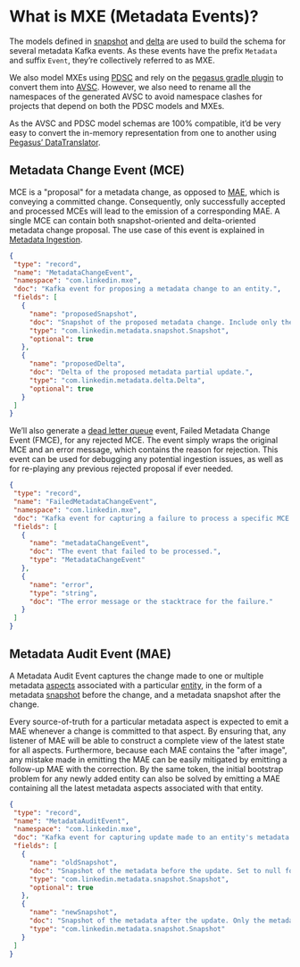 # What is MXE (Metadata Events)?

The models defined in [snapshot](snapshot.md) and [delta](delta.md) are used to build the schema for several metadata Kafka events. As these events have the prefix `Metadata` and suffix `Event`, they’re collectively referred to as MXE.

We also model MXEs using [PDSC](https://linkedin.github.io/rest.li/DATA-Data-Schema-and-Templates) and rely on the [pegasus gradle plugin](https://linkedin.github.io/rest.li/setup/gradle#generateavroschema) to convert them into [AVSC](https://avro.apache.org/docs/current/spec.html). However, we also need to rename all the namespaces of the generated AVSC to avoid namespace clashes for projects that depend on both the PDSC models and MXEs. 

As the AVSC and PDSC model schemas are 100% compatible, it’d be very easy to convert the in-memory representation from one to another using [Pegasus’ DataTranslator](https://linkedin.github.io/rest.li/DATA-Data-Schema-and-Templates#translating-data-to-and-from-avro).

## Metadata Change Event (MCE)

MCE is a "proposal" for a metadata change, as opposed to [MAE](#metadata-audit-event), which is conveying a committed change. 
Consequently, only successfully accepted and processed MCEs will lead to the emission of a corresponding MAE. 
A single MCE can contain both snapshot-oriented and delta-oriented metadata change proposal. The use case of this event is explained in [Metadata Ingestion](../architecture/metadata-ingestion.md).

```json
{
 "type": "record",
 "name": "MetadataChangeEvent",
 "namespace": "com.linkedin.mxe",
 "doc": "Kafka event for proposing a metadata change to an entity.",
 "fields": [
   {
     "name": "proposedSnapshot",
     "doc": "Snapshot of the proposed metadata change. Include only the aspects affected by the change in the snapshot.",
     "type": "com.linkedin.metadata.snapshot.Snapshot",
     "optional": true
   },
   {
     "name": "proposedDelta",
     "doc": "Delta of the proposed metadata partial update.",
     "type": "com.linkedin.metadata.delta.Delta",
     "optional": true
   }
 ]
}
```

We’ll also generate a [dead letter queue](https://en.wikipedia.org/wiki/Dead_letter_queue) event, Failed Metadata Change Event (FMCE), for any rejected MCE. The event simply wraps the original MCE and an error message, which contains the reason for rejection. This event can be used for debugging any potential ingestion issues, as well as for re-playing any previous rejected proposal if ever needed.

```json
{
 "type": "record",
 "name": "FailedMetadataChangeEvent",
 "namespace": "com.linkedin.mxe",
 "doc": "Kafka event for capturing a failure to process a specific MCE.",
 "fields": [
   {
     "name": "metadataChangeEvent",
     "doc": "The event that failed to be processed.",
     "type": "MetadataChangeEvent"
   },
   {
     "name": "error",
     "type": "string",
     "doc": "The error message or the stacktrace for the failure."
   }
 ]
}
```

## Metadata Audit Event (MAE)

A Metadata Audit Event captures the change made to one or multiple metadata [aspects](aspect.md) associated with a particular [entity](entity.md), in the form of a metadata [snapshot](snapshot.md) before the change, and a metadata snapshot after the change.

Every source-of-truth for a particular metadata aspect is expected to emit a MAE whenever a change is committed to that aspect. By ensuring that, any listener of MAE will be able to construct a complete view of the latest state for all aspects. 
Furthermore, because each MAE contains the "after image", any mistake made in emitting the MAE can be easily mitigated by emitting a follow-up MAE with the correction. By the same token, the initial bootstrap problem for any newly added entity can also be solved by emitting a MAE containing all the latest metadata aspects associated with that entity.

```json
{
 "type": "record",
 "name": "MetadataAuditEvent",
 "namespace": "com.linkedin.mxe",
 "doc": "Kafka event for capturing update made to an entity's metadata.",
 "fields": [
   {
     "name": "oldSnapshot",
     "doc": "Snapshot of the metadata before the update. Set to null for newly created metadata. Only the metadata aspects affected by the update are included in the snapshot.",
     "type": "com.linkedin.metadata.snapshot.Snapshot",
     "optional": true
   },
   {
     "name": "newSnapshot",
     "doc": "Snapshot of the metadata after the update. Only the metadata aspects affected by the update are included in the snapshot.",
     "type": "com.linkedin.metadata.snapshot.Snapshot"
   }
 ]
}
```
